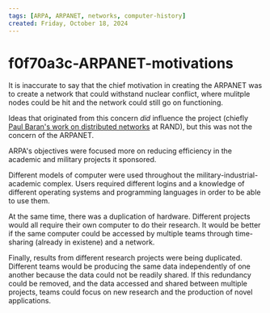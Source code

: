 ```yaml
---
tags: [ARPA, ARPANET, networks, computer-history]
created: Friday, October 18, 2024
---
```


# f0f70a3c-ARPANET-motivations

It is inaccurate to say that the chief motivation in creating the ARPANET was to
create a network that could withstand nuclear conflict, where mulitple nodes
could be hit and the network could still go on functioning.

Ideas that originated from this concern _did_ influence the project (chiefly
[Paul Baran's work on distributed networks](./385af4b4_baran_distributed_networks.md)
at RAND), but this was not the concern of the ARPANET.

ARPA's objectives were focused more on reducing efficiency in the academic and
military projects it sponsored.

Different models of computer were used throughout the
military-industrial-academic complex. Users required different logins and a
knowledge of different operating systems and programming languages in order to
be able to use them.

At the same time, there was a duplication of hardware. Different projects would
all require their own computer to do their research. It would be better if the
same computer could be accessed by multiple teams through time-sharing (already
in existene) and a network.

Finally, results from different research projects were being duplicated.
Different teams would be producing the same data independently of one another
because the data could not be readily shared. If this redundancy could be
removed, and the data accessed and shared between multiple projects, teams could
focus on new research and the production of novel applications.
